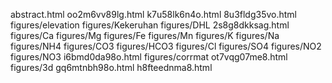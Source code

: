 abstract.html
oo2m6vv89lg.html
k7u58lk6n4o.html
8u3fldg35vo.html
figures/elevation
figures/Kekeruhan
figures/DHL
2s8g8dkksag.html
figures/Ca
figures/Mg
figures/Fe
figures/Mn
figures/K
figures/Na
figures/NH4
figures/CO3
figures/HCO3
figures/Cl
figures/SO4
figures/NO2
figures/NO3
i6bmd0da98o.html
figures/corrmat
ot7vqg07me8.html
figures/3d
gq6mtnbh98o.html
h8fteednma8.html